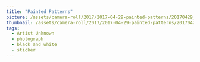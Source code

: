 ```yaml
---
title: "Painted Patterns"
picture: /assets/camera-roll/2017/2017-04-29-painted-patterns/20170429_221236507_iOS.jpg
thumbnail: /assets/camera-roll/2017/2017-04-29-painted-patterns/20170429_221236507_iOS-thumbnail.jpg
tags:
  - Artist Unknown
  - photograph
  - black and white
  - sticker
---
```

